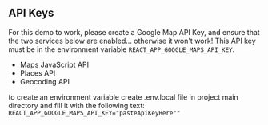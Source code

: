 ## API Keys

For this demo to work, please create a Google Map API Key, and ensure that the two services below are enabled... otherwise it won't work! This API key must be in the environment variable `REACT_APP_GOOGLE_MAPS_API_KEY`.

- Maps JavaScript API
- Places API
- Geocoding API

to create an environment variable create .env.local file in project main directory and fill it with the following text: `REACT_APP_GOOGLE_MAPS_API_KEY="pasteApiKeyHere""`
